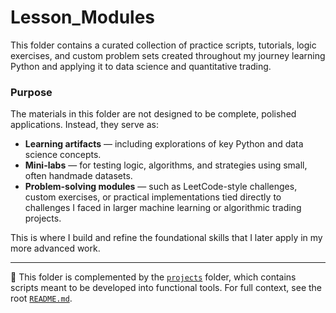 # Lesson_Modules

This folder contains a curated collection of practice scripts, tutorials, logic exercises, and custom problem sets created throughout my journey learning Python and applying it to data science and quantitative trading.

### Purpose

The materials in this folder are not designed to be complete, polished applications. Instead, they serve as:

- **Learning artifacts** — including explorations of key Python and data science concepts.
- **Mini-labs** — for testing logic, algorithms, and strategies using small, often handmade datasets.
- **Problem-solving modules** — such as LeetCode-style challenges, custom exercises, or practical implementations tied directly to challenges I faced in larger machine learning or algorithmic trading projects.

This is where I build and refine the foundational skills that I later apply in my more advanced work.

---

📁 This folder is complemented by the [`projects`](/projects/README.md) folder, which contains scripts meant to be developed into functional tools. For full context, see the root [`README.md`](/README.md).
